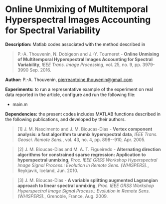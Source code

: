 # Online Unmixing of Multitemporal Hyperspectral Images Accounting for Spectral Variability

**Description:** Matlab codes associated with the method described in 

>P.-A. Thouvenin, N. Dobigeon and J.-Y. Tourneret - <strong>Online Unmixing of Multitemporal Hyperspectral Images Accounting for Spectral Variability</strong>, <em>IEEE Trans. Image Processing</em>, vol. 25, no. 9, pp. 3979-3990 Sep. 2016.

**Author:** P.-A. Thouvenin, pierreantoine.thouvenin@gmail.com

**Experiments:** to run a representative example of the experiment on real data reported in the article, configure and run the following file:

- main.m

**Dependencies:** the present codes includes MATLAB functions described in the following publications, and developed by their authors.

> [1] J. M. Nascimento and J. M. Bioucas-Dias - <strong>Vertex component analysis: a fast algorithm to unmix hyperspectral data</strong>, <em>IEEE Trans. Geosci. Remote Sens.</em>, vol. 43, no. 4, pp. 898--910, Apr. 2005.

> [2] J. M. Bioucas-Dias and M. A. T. Figueiredo - <strong>Alternating direction algorithms for constrained sparse regression: Application to hyperspectral unmixing</strong>, <em>Proc. IEEE GRSS Workshop Hyperspectral Image Signal Process.: Evolution in Remote Sens. (WHISPERS).</em>, Reykjavik, Iceland, Jun. 2010.

> [3] J. M. Bioucas-Dias - 
<strong>A variable splitting augmented Lagrangian approach to linear spectral
unmixing</strong>, <em>Proc. IEEE GRSS Workshop Hyperspectral Image Signal Process.: Evolution in Remote Sens. (WHISPERS).</em>, Grenoble, France, Aug. 2009.

